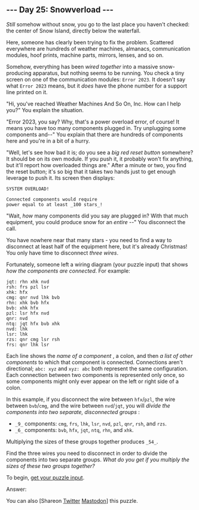 ## \--- Day 25: Snowverload ---

 _Still_ somehow without snow, you go to the last place you haven't checked:
the center of Snow Island, directly below the waterfall.

Here, someone has clearly been trying to fix the problem. Scattered everywhere
are hundreds of weather machines, almanacs, communication modules, hoof
prints, machine parts, mirrors, lenses, and so on.

Somehow, everything has been _wired together_ into a massive snow-producing
apparatus, but nothing seems to be running. You check a tiny screen on one of
the communication modules: `Error 2023`. It doesn't say what `Error 2023`
means, but it _does_ have the phone number for a support line printed on it.

"Hi, you've reached Weather Machines And So On, Inc. How can I help you?" You
explain the situation.

"Error 2023, you say? Why, that's a power overload error, of course! It means
you have too many components plugged in. Try unplugging some components and--"
You explain that there are hundreds of components here and you're in a bit of
a hurry.

"Well, let's see how bad it is; do you see a _big red reset button_ somewhere?
It should be on its own module. If you push it, it probably won't fix
anything, but it'll report how overloaded things are." After a minute or two,
you find the reset button; it's so big that it takes two hands just to get
enough leverage to push it. Its screen then displays:

    
    
    SYSTEM OVERLOAD!
    
    Connected components would require
    power equal to at least _100 stars_!
    

"Wait, _how_ many components did you say are plugged in? With that much
equipment, you could produce snow for an _entire_ \--" You disconnect the
call.

You have nowhere near that many stars - you need to find a way to disconnect
at least half of the equipment here, but it's already Christmas! You only have
time to disconnect _three wires_.

Fortunately, someone left a wiring diagram (your puzzle input) that shows _how
the components are connected_. For example:

    
    
    jqt: rhn xhk nvd
    rsh: frs pzl lsr
    xhk: hfx
    cmg: qnr nvd lhk bvb
    rhn: xhk bvb hfx
    bvb: xhk hfx
    pzl: lsr hfx nvd
    qnr: nvd
    ntq: jqt hfx bvb xhk
    nvd: lhk
    lsr: lhk
    rzs: qnr cmg lsr rsh
    frs: qnr lhk lsr
    

Each line shows the _name of a component_ , a colon, and then _a list of other
components_ to which that component is connected. Connections aren't
directional; `abc: xyz` and `xyz: abc` both represent the same configuration.
Each connection between two components is represented only once, so some
components might only ever appear on the left or right side of a colon.

In this example, if you disconnect the wire between `hfx`/`pzl`, the wire
between `bvb`/`cmg`, and the wire between `nvd`/`jqt`, you will _divide the
components into two separate, disconnected groups_ :

  * `_9_` components: `cmg`, `frs`, `lhk`, `lsr`, `nvd`, `pzl`, `qnr`, `rsh`, and `rzs`.
  * `_6_` components: `bvb`, `hfx`, `jqt`, `ntq`, `rhn`, and `xhk`.

Multiplying the sizes of these groups together produces `_54_`.

Find the three wires you need to disconnect in order to divide the components
into two separate groups. _What do you get if you multiply the sizes of these
two groups together?_

To begin, [get your puzzle input](25/input).

Answer:

You can also [Shareon
[Twitter](https://twitter.com/intent/tweet?text=%22Snowverload%22+%2D+Day+25+%2D+Advent+of+Code+2023&url=https%3A%2F%2Fadventofcode%2Ecom%2F2023%2Fday%2F25&related=ericwastl&hashtags=AdventOfCode)
[Mastodon](javascript:void\(0\);)] this puzzle.